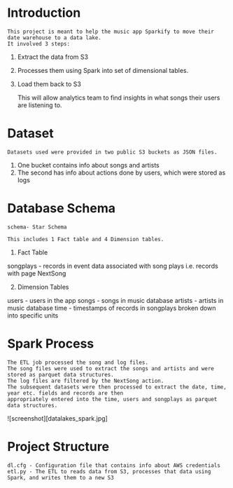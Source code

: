 # Introduction
    This project is meant to help the music app Sparkify to move their date warehouse to a data lake.
    It involved 3 steps:
    
1. Extract the data from S3 
2. Processes them using Spark into  set of dimensional tables. 
3. Load them back to S3
    
    This will allow analytics team to find insights in what songs their users are listening to.

# Dataset

    Datasets used were provided in two public S3 buckets as JSON files.
1. One bucket contains info about songs and artists
2. The second has info about actions done by users, which were stored as logs 

# Database Schema

    schema- Star Schema

    This includes 1 Fact table and 4 Dimension tables.

1. Fact Table

songplays - records in event data associated with song plays i.e. records with page NextSong

2. Dimension Tables

users - users in the app
songs - songs in music database
artists - artists in music database
time - timestamps of records in songplays broken down into specific units

# Spark Process

    The ETL job processed the song and log files.
    The song files were used to extract the songs and artists and were stored as parquet data structures.
    The log files are filtered by the NextSong action. 
    The subsequent datasets were then processed to extract the date, time, year etc. fields and records are then 
    appropriately entered into the time, users and songplays as parquet data structures.

![screenshot][datalakes_spark.jpg]

# Project Structure

    dl.cfg - Configuration file that contains info about AWS credentials
    etl.py - The ETL to reads data from S3, processes that data using Spark, and writes them to a new S3
